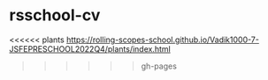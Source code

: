 # rsschool-cv
<<<<<< plants
https://rolling-scopes-school.github.io/Vadik1000-7-JSFEPRESCHOOL2022Q4/plants/index.html
>>>>>> gh-pages

